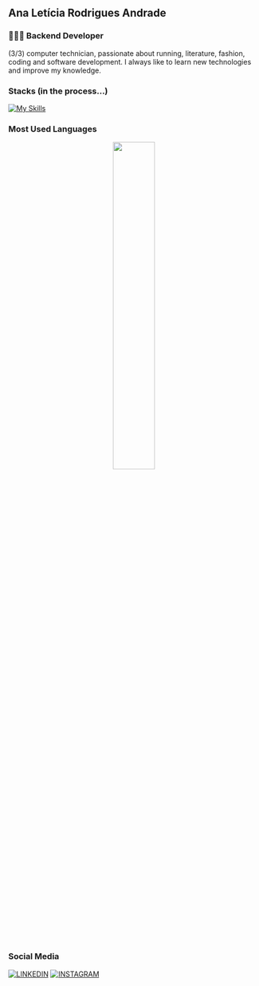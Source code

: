 ## Ana Letícia Rodrigues Andrade

### 👩🏻‍💻 Backend Developer
(3/3) computer technician, passionate about running, literature, fashion, coding and software development. I always like to learn new technologies and improve my knowledge.

### Stacks (in the process...)
[![My Skills](https://skillicons.dev/icons?i=py,flask,fastapi,postman,postgres,mongodb,git)](https://skillicons.dev)

### Most Used Languages
<p align="center">
  <img width="41%" src="https://github-readme-stats.vercel.app/api/top-langs/?username=leticiaandrade-ar&layout=compact&hide_border=true&title_color=00ff99&text_color=ffffff&bg_color=0d1117" />
</p>

### Social Media
[![LINKEDIN](https://go-skill-icons.vercel.app/api/icons?i=linkedin)](https://www.linkedin.com/in/let%C3%ADcia-andrade-b11339380/)
[![INSTAGRAM](https://skillicons.dev/icons?i=instagram)](https://www.instagram.com/leandrde_/)

